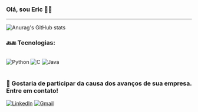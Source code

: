### Olá, sou Eric 👋🏻
---

![Anurag's GitHub stats](https://github-readme-stats.vercel.app/api?username=EricLdj&show_icons=true&theme=dark)

### 🔙🔚 Tecnologias:

<div style ="display: inline_block"><br/>
    <img aligne="center" alt="Python" src="https://img.shields.io/badge/Python-14354C?style=for-the-badge&logo=python&logoColor=white"/>
    <img aligne="center" alt="C" src="https://img.shields.io/badge/C-00599C?style=for-the-badge&logo=c&logoColor=white"/>
    <img aligne="center" alt="Java" src="https://img.shields.io/badge/Java-ED8B00?style=for-the-badge&logo=openjdk&logoColor=white"/>
</div><br/>

### 💼 Gostaria de participar da causa dos avanços de sua empresa. Entre em contato!
[![LinkedIn](https://img.shields.io/badge/LinkedIn-0077B5?style=for-the-badge&logo=linkedin&logoColor=white)](https://www.linkedin.com/in/eric-jesus-580525248/)
[![Gmail](https://img.shields.io/badge/Gmail-D14836?style=for-the-badge&logo=gmail&logoColor=white)](mailto:ericlj333@gmail.com)
